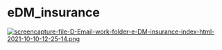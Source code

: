 # eDM_insurance
[![screencapture-file-D-Email-work-folder-e-DM-insurance-index-html-2021-10-10-12-25-14.png](https://i.postimg.cc/VLwhWZjY/screencapture-file-D-Email-work-folder-e-DM-insurance-index-html-2021-10-10-12-25-14.png)](https://postimg.cc/jC8vsXg9)
